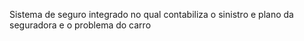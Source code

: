 Sistema de seguro integrado no qual contabiliza o sinistro e plano da seguradora e o problema do carro 
